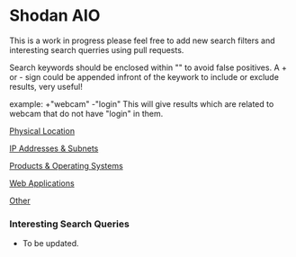 # Shodan AIO

This is a work in progress please feel free to add new search filters and interesting search querries using pull requests.

Search keywords should be enclosed within "" to avoid false positives. A + or - sign could be appended infront of the keywork to include or exclude results, very useful!

example: +"webcam" -"login"
This will give results which are related to webcam that do not have "login" in them.

[Physical Location](https://www.notion.so/72f8b5c8ca0d44fea22dabcb6f142494)

[IP Addresses & Subnets](https://www.notion.so/177d96b001994c16895fbc8f6a9f664d)

[Products & Operating Systems](https://www.notion.so/8628e19e4ef94eb79a51290b5266a91e)

[Web Applications](https://www.notion.so/e28868f91851456494da0f15163aaf02)

[Other](https://www.notion.so/1f82bb7f5df54cb79f640e3dbd77076d)

### Interesting Search Queries

- To be updated.
